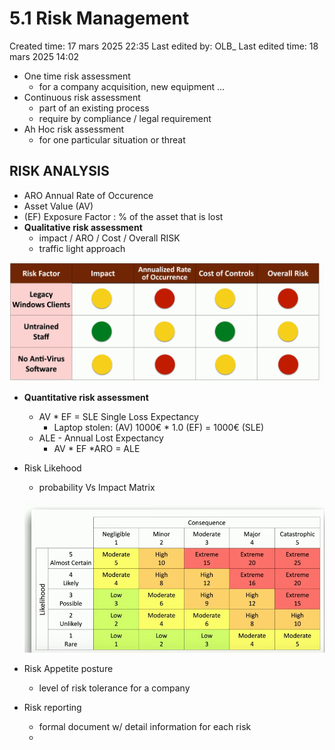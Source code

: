 # 5.1 Risk Management

Created time: 17 mars 2025 22:35
Last edited by: OLB_
Last edited time: 18 mars 2025 14:02

- One time risk assessment
    - for a company acquisition, new equipment …
- Continuous risk assessment
    - part of an existing process
    - require by compliance / legal requirement
- Ah Hoc risk assessment
    - for one particular situation or threat

## RISK ANALYSIS

- ARO Annual Rate of Occurence
- Asset Value (AV)
- (EF) Exposure Factor : % of the asset that is lost
- **Qualitative risk assessment**
    - impact / ARO / Cost / Overall RISK
    - traffic light approach

![image.png](image%2029.png)

- **Quantitative risk assessment**
    - AV * EF  = SLE  Single Loss Expectancy
        - Laptop stolen: (AV) 1000€ * 1.0 (EF) = 1000€ (SLE)
    - ALE - Annual Lost Expectancy
        - AV * EF *ARO = ALE
- Risk Likehood
    - probability Vs Impact Matrix
    
    ![image.png](image%2030.png)
    
- Risk Appetite posture
    - level of risk tolerance for a company
- Risk reporting
    - formal document w/ detail information for each risk
    -